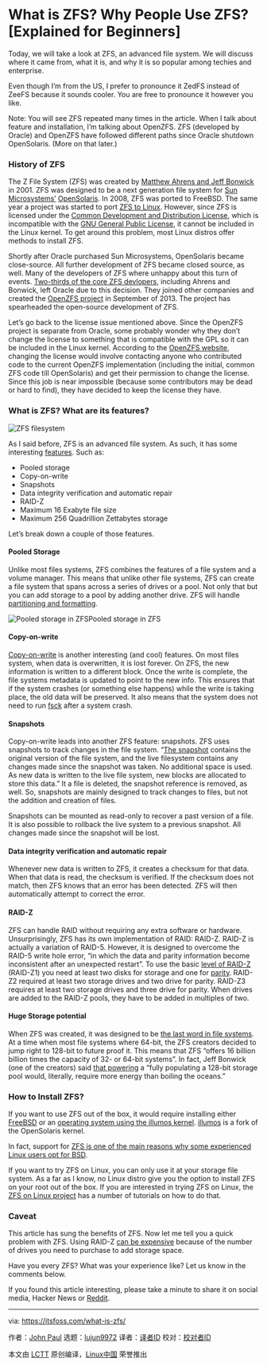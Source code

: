 What is ZFS? Why People Use ZFS? [Explained for Beginners]
======
Today, we will take a look at ZFS, an advanced file system. We will discuss where it came from, what it is, and why it is so popular among techies and enterprise.

Even though I’m from the US, I prefer to pronounce it ZedFS instead of ZeeFS because it sounds cooler. You are free to pronounce it however you like.

Note: You will see ZFS repeated many times in the article. When I talk about feature and installation, I’m talking about OpenZFS. ZFS (developed by Oracle) and OpenZFS have followed different paths since Oracle shutdown OpenSolaris. (More on that later.)

### History of ZFS

The Z File System (ZFS) was created by [Matthew Ahrens and Jeff Bonwick][1] in 2001. ZFS was designed to be a next generation file system for [Sun Microsystems’][2] [OpenSolaris][3]. In 2008, ZFS was ported to FreeBSD. The same year a project was started to port [ZFS to Linux][4]. However, since ZFS is licensed under the [Common Development and Distribution License][5], which is incompatible with the [GNU General Public License][6], it cannot be included in the Linux kernel. To get around this problem, most Linux distros offer methods to install ZFS.

Shortly after Oracle purchased Sun Microsystems, OpenSolaris became close-source. All further development of ZFS became closed source, as well. Many of the developers of ZFS where unhappy about this turn of events. [Two-thirds of the core ZFS devlopers][1], including Ahrens and Bonwick, left Oracle due to this decision. They joined other companies and created the [OpenZFS project][7] in September of 2013. The project has spearheaded the open-source development of ZFS.

Let’s go back to the license issue mentioned above. Since the OpenZFS project is separate from Oracle, some probably wonder why they don’t change the license to something that is compatible with the GPL so it can be included in the Linux kernel. According to the [OpenZFS website][8], changing the license would involve contacting anyone who contributed code to the current OpenZFS implementation (including the initial, common ZFS code till OpenSolaris) and get their permission to change the license. Since this job is near impossible (because some contributors may be dead or hard to find), they have decided to keep the license they have.

### What is ZFS? What are its features?

![ZFS filesystem][9]

As I said before, ZFS is an advanced file system. As such, it has some interesting [features][10]. Such as:

  * Pooled storage
  * Copy-on-write
  * Snapshots
  * Data integrity verification and automatic repair
  * RAID-Z
  * Maximum 16 Exabyte file size
  * Maximum 256 Quadrillion Zettabytes storage



Let’s break down a couple of those features.

#### Pooled Storage

Unlike most files systems, ZFS combines the features of a file system and a volume manager. This means that unlike other file systems, ZFS can create a file system that spans across a series of drives or a pool. Not only that but you can add storage to a pool by adding another drive. ZFS will handle [partitioning and formatting][11].

![Pooled storage in ZFS][12]Pooled storage in ZFS

#### Copy-on-write

[Copy-on-write][13] is another interesting (and cool) features. On most files system, when data is overwritten, it is lost forever. On ZFS, the new information is written to a different block. Once the write is complete, the file systems metadata is updated to point to the new info. This ensures that if the system crashes (or something else happens) while the write is taking place, the old data will be preserved. It also means that the system does not need to run [fsck][14] after a system crash.

#### Snapshots

Copy-on-write leads into another ZFS feature: snapshots. ZFS uses snapshots to track changes in the file system. “[The snapshot][13] contains the original version of the file system, and the live filesystem contains any changes made since the snapshot was taken. No additional space is used. As new data is written to the live file system, new blocks are allocated to store this data.” It a file is deleted, the snapshot reference is removed, as well. So, snapshots are mainly designed to track changes to files, but not the addition and creation of files.

Snapshots can be mounted as read-only to recover a past version of a file. It is also possible to rollback the live system to a previous snapshot. All changes made since the snapshot will be lost.

#### Data integrity verification and automatic repair

Whenever new data is written to ZFS, it creates a checksum for that data. When that data is read, the checksum is verified. If the checksum does not match, then ZFS knows that an error has been detected. ZFS will then automatically attempt to correct the error.

#### RAID-Z

ZFS can handle RAID without requiring any extra software or hardware. Unsurprisingly, ZFS has its own implementation of RAID: RAID-Z. RAID-Z is actually a variation of RAID-5. However, it is designed to overcome the RAID-5 write hole error, “in which the data and parity information become inconsistent after an unexpected restart”. To use the basic [level of RAID-Z][15] (RAID-Z1) you need at least two disks for storage and one for [parity][16]. RAID-Z2 required at least two storage drives and two drive for parity. RAID-Z3 requires at least two storage drives and three drive for parity. When drives are added to the RAID-Z pools, they have to be added in multiples of two.

#### Huge Storage potential

When ZFS was created, it was designed to be [the last word in file systems][17]. At a time when most file systems where 64-bit, the ZFS creators decided to jump right to 128-bit to future proof it. This means that ZFS “offers 16 billion billion times the capacity of 32- or 64-bit systems”. In fact, Jeff Bonwick (one of the creators) said [that powering][18] a “fully populating a 128-bit storage pool would, literally, require more energy than boiling the oceans.”

### How to Install ZFS?

If you want to use ZFS out of the box, it would require installing either [FreeBSD][19] or an [operating system using the illumos kernel][20]. [illumos][21] is a fork of the OpenSolaris kernel.

In fact, support for [ZFS is one of the main reasons why some experienced Linux users opt for BSD][22].

If you want to try ZFS on Linux, you can only use it at your storage file system. As a far as I know, no Linux distro give you the option to install ZFS on your root out of the box. If you are interested in trying ZFS on Linux, the [ZFS on Linux project][4] has a number of tutorials on how to do that.

### Caveat

This article has sung the benefits of ZFS. Now let me tell you a quick problem with ZFS. Using RAID-Z [can be expensive][23] because of the number of drives you need to purchase to add storage space.

Have you every ZFS? What was your experience like? Let us know in the comments below.

If you found this article interesting, please take a minute to share it on social media, Hacker News or [Reddit][24].

--------------------------------------------------------------------------------

via: https://itsfoss.com/what-is-zfs/

作者：[John Paul][a]
选题：[lujun9972](https://github.com/lujun9972)
译者：[译者ID](https://github.com/译者ID)
校对：[校对者ID](https://github.com/校对者ID)

本文由 [LCTT](https://github.com/LCTT/TranslateProject) 原创编译，[Linux中国](https://linux.cn/) 荣誉推出

[a]: https://itsfoss.com/author/john/
[1]: https://wiki.gentoo.org/wiki/ZFS
[2]: http://en.wikipedia.org/wiki/Sun_Microsystems
[3]: http://en.wikipedia.org/wiki/Opensolaris
[4]: https://zfsonlinux.org/
[5]: https://en.wikipedia.org/wiki/Common_Development_and_Distribution_License
[6]: https://en.wikipedia.org/wiki/GNU_General_Public_License
[7]: http://www.open-zfs.org/wiki/Main_Page
[8]: http://www.open-zfs.org/wiki/FAQ#Do_you_plan_to_release_OpenZFS_under_a_license_other_than_the_CDDL.3F
[9]: https://4bds6hergc-flywheel.netdna-ssl.com/wp-content/uploads/2018/09/what-is-zfs.png
[10]: https://wiki.archlinux.org/index.php/ZFS
[11]: https://www.howtogeek.com/175159/an-introduction-to-the-z-file-system-zfs-for-linux/
[12]: https://4bds6hergc-flywheel.netdna-ssl.com/wp-content/uploads/2018/09/zfs-overview.png
[13]: https://www.freebsd.org/doc/handbook/zfs-term.html
[14]: https://en.wikipedia.org/wiki/Fsck
[15]: https://wiki.archlinux.org/index.php/ZFS/Virtual_disks#Creating_and_Destroying_Zpools
[16]: https://www.pcmag.com/encyclopedia/term/60364/raid-parity
[17]: https://web.archive.org/web/20060428092023/http://www.sun.com/2004-0914/feature/
[18]: https://blogs.oracle.com/bonwick/128-bit-storage:-are-you-high
[19]: https://www.freebsd.org/
[20]: https://wiki.illumos.org/display/illumos/Distributions
[21]: https://wiki.illumos.org/display/illumos/illumos+Home
[22]: https://itsfoss.com/why-use-bsd/
[23]: http://louwrentius.com/the-hidden-cost-of-using-zfs-for-your-home-nas.html
[24]: http://reddit.com/r/linuxusersgroup
